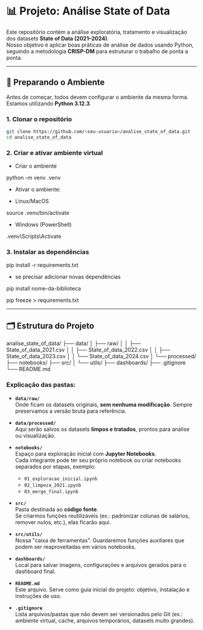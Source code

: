 # 📊 Projeto: Análise State of Data

Este repositório contém a análise exploratória, tratamento e visualização dos datasets **State of Data (2021–2024)**.  
Nosso objetivo é aplicar boas práticas de análise de dados usando Python, seguindo a metodologia **CRISP-DM** para estruturar o trabalho de ponta a ponta.

---

## 🚀 Preparando o Ambiente

Antes de começar, todos devem configurar o ambiente da mesma forma.  
Estamos utilizando **Python 3.12.3**.

### 1. Clonar o repositório

```bash
git clone https://github.com/<seu-usuario>/analise_state_of_data.git
cd analise_state_of_data
```
### 2. Criar e ativar ambiente virtual

- Criar o ambiente

  
python -m venv .venv

- Ativar o ambiente:

  
- Linux/MacOS

  
source .venv/bin/activate

- Windows (PowerShell)

  
.venv\Scripts\Activate

### 3. Instalar as dependências
pip install -r requirements.txt

- se precisar adicionar novas dependências

  
pip install nome-da-biblioteca


pip freeze > requirements.txt

---

## 🗂 Estrutura do Projeto

analise_state_of_data/
├── data/
│ ├── raw/
│ │ ├── State_of_data_2021.csv
│ │ ├── State_of_data_2022.csv
│ │ ├── State_of_data_2023.csv
│ │ └── State_of_data_2024.csv
│ └── processed/
├── notebooks/
├── src/
│ └── utils/
├── dashboards/
├── .gitignore
└── README.md


### Explicação das pastas:

- **`data/raw/`**  
  Onde ficam os datasets originais, **sem nenhuma modificação**. Sempre preservamos a versão bruta para referência.

- **`data/processed/`**  
  Aqui serão salvos os datasets **limpos e tratados**, prontos para análise ou visualização.

- **`notebooks/`**  
  Espaço para exploração inicial com **Jupyter Notebooks**.  
  Cada integrante pode ter seu próprio notebook ou criar notebooks separados por etapas, exemplo:  
  - `01_exploracao_inicial.ipynb`  
  - `02_limpeza_2021.ipynb`  
  - `03_merge_final.ipynb`  

- **`src/`**  
  Pasta destinada ao **código fonte**.  
  Se criarmos funções reutilizáveis (ex.: padronizar colunas de salários, remover nulos, etc.), elas ficarão aqui.

- **`src/utils/`**  
  Nossa "caixa de ferramentas". Guardaremos funções auxiliares que podem ser reaproveitadas em vários notebooks.

- **`dashboards/`**  
  Local para salvar imagens, configurações e arquivos gerados para o dashboard final.

- **`README.md`**  
  Este arquivo. Serve como guia inicial do projeto: objetivo, instalação e instruções de uso.

- **`.gitignore`**  
  Lista arquivos/pastas que não devem ser versionados pelo Git (ex.: ambiente virtual, cache, arquivos temporários, datasets muito grandes).
